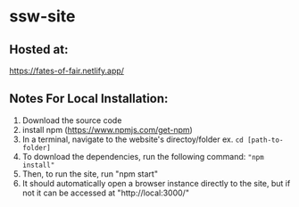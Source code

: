 # ssw-site

## Hosted at: 

https://fates-of-fair.netlify.app/

## Notes For Local Installation:

1. Download the source code
2. install npm (https://www.npmjs.com/get-npm)
3. In a terminal, navigate to the website's directoy/folder ex. `cd [path-to-folder]`
4. To download the dependencies, run the following command:
    `"npm install"`
5. Then, to run the site, run "npm start"
6. It should automatically open a browser instance directly to the site, but if not it can be accessed at "http://local:3000/"
